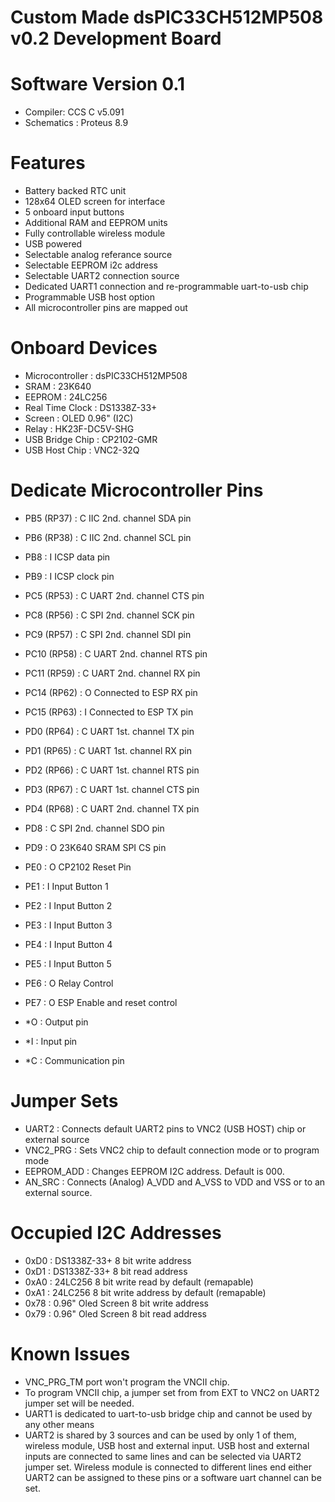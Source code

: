# Custom Made dsPIC33CH512MP508 v0.2 Development Board
# Software Version 0.1

- Compiler: CCS C v5.091
- Schematics : Proteus 8.9

# Features

 - Battery backed RTC unit
 - 128x64 OLED screen for interface
 - 5 onboard input buttons
 - Additional RAM and EEPROM units
 - Fully controllable wireless module
 - USB powered
 - Selectable analog referance source
 - Selectable EEPROM i2c address
 - Selectable UART2 connection source
 - Dedicated UART1 connection and re-programmable uart-to-usb chip
 - Programmable USB host option
 - All microcontroller pins are mapped out

# Onboard Devices

 - Microcontroller : dsPIC33CH512MP508
 - SRAM :            23K640
 - EEPROM :          24LC256
 - Real Time Clock : DS1338Z-33+
 - Screen :          OLED 0.96" (I2C)
 - Relay :           HK23F-DC5V-SHG
 - USB Bridge Chip : CP2102-GMR
 - USB Host Chip :   VNC2-32Q

# Dedicate Microcontroller Pins

 - PB5  (RP37) : C IIC 2nd. channel SDA pin
 - PB6  (RP38) : C IIC 2nd. channel SCL pin
 - PB8         : I ICSP data pin
 - PB9         : I ICSP clock pin
 - PC5  (RP53) : C UART 2nd. channel CTS pin
 - PC8  (RP56) : C SPI 2nd. channel SCK pin
 - PC9  (RP57) : C SPI 2nd. channel SDI pin
 - PC10 (RP58) : C UART 2nd. channel RTS pin
 - PC11 (RP59) : C UART 2nd. channel RX pin
 - PC14 (RP62) : O Connected to ESP RX pin
 - PC15 (RP63) : I Connected to ESP TX pin
 - PD0  (RP64) : C UART 1st. channel TX pin
 - PD1  (RP65) : C UART 1st. channel RX pin
 - PD2  (RP66) : C UART 1st. channel RTS pin
 - PD3  (RP67) : C UART 1st. channel CTS pin
 - PD4  (RP68) : C UART 2nd. channel TX pin
 - PD8         : C SPI 2nd. channel SDO pin
 - PD9         : O 23K640 SRAM SPI CS pin
 - PE0         : O CP2102 Reset Pin
 - PE1         : I Input Button 1
 - PE2         : I Input Button 2
 - PE3         : I Input Button 3
 - PE4         : I Input Button 4
 - PE5         : I Input Button 5
 - PE6         : O Relay Control
 - PE7         : O ESP Enable and reset control

 - *O : Output pin
 - *I : Input pin
 - *C : Communication pin

# Jumper Sets

 - UART2      : Connects default UART2 pins to VNC2 (USB HOST) chip or external source
 - VNC2_PRG   : Sets VNC2 chip to default connection mode or to program mode
 - EEPROM_ADD : Changes EEPROM I2C address. Default is 000.
 - AN_SRC     : Connects (Analog) A_VDD and A_VSS to VDD and VSS or to an external source.

# Occupied I2C Addresses

 - 0xD0 : DS1338Z-33+ 8 bit write address
 - 0xD1 : DS1338Z-33+ 8 bit read address
 - 0xA0 : 24LC256 8 bit write read by default (remapable)
 - 0xA1 : 24LC256 8 bit write address by default (remapable)
 - 0x78 : 0.96" Oled Screen 8 bit write address
 - 0x79 : 0.96" Oled Screen 8 bit read address

# Known Issues

 - VNC_PRG_TM port won't program the VNCII chip.
 - To program VNCII chip, a jumper set from from EXT to VNC2 on UART2 jumper set will be needed.
 - UART1 is dedicated to uart-to-usb bridge chip and cannot be used by any other means
 - UART2 is shared by 3 sources and can be used by only 1 of them, wireless module, USB host and external input. USB host and external inputs are connected to same lines and can be selected via UART2 jumper set. Wireless module is connected to different lines end either UART2 can be assigned to these pins or a software uart channel can be set.
